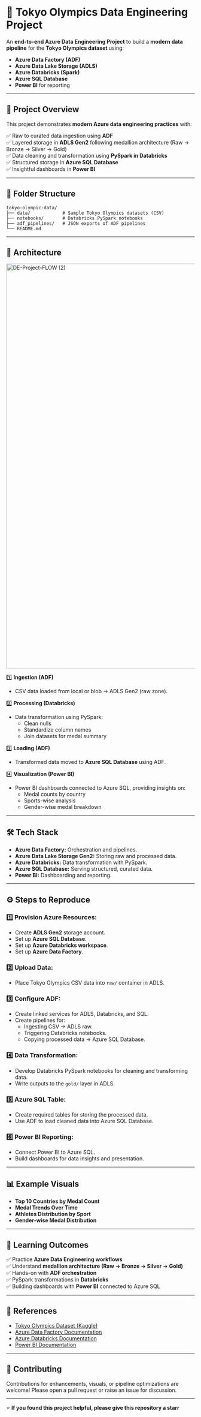 # 🥇 Tokyo Olympics Data Engineering Project

An **end-to-end Azure Data Engineering Project** to build a **modern data pipeline** for the **Tokyo Olympics dataset** using:

- **Azure Data Factory (ADF)**
- **Azure Data Lake Storage (ADLS)**
- **Azure Databricks (Spark)**
- **Azure SQL Database**
- **Power BI** for reporting
---

## 📌 Project Overview

This project demonstrates **modern Azure data engineering practices** with:

✅ Raw to curated data ingestion using **ADF**  
✅ Layered storage in **ADLS Gen2** following medallion architecture (Raw → Bronze → Silver → Gold)  
✅ Data cleaning and transformation using **PySpark in Databricks**  
✅ Structured storage in **Azure SQL Database**  
✅ Insightful dashboards in **Power BI**

---

## 📂 Folder Structure

```plaintext
tokyo-olympic-data/
├── data/            # Sample Tokyo Olympics datasets (CSV)
├── notebooks/       # Databricks PySpark notebooks
├── adf_pipelines/   # JSON exports of ADF pipelines
└── README.md

```

---

## 🚀 Architecture
<img width="1920" height="1080" alt="DE-Project-FLOW (2)" src="https://github.com/user-attachments/assets/462b35c4-1470-48d8-bbaf-5ddd5e23aea3" />



1️⃣ **Ingestion (ADF)**  
- CSV data loaded from local or blob → ADLS Gen2 (raw zone).

2️⃣ **Processing (Databricks)**  
- Data transformation using PySpark:
  - Clean nulls
  - Standardize column names
  - Join datasets for medal summary

3️⃣ **Loading (ADF)**  
- Transformed data moved to **Azure SQL Database** using ADF.

4️⃣ **Visualization (Power BI)**  
- Power BI dashboards connected to Azure SQL, providing insights on:
  - Medal counts by country
  - Sports-wise analysis
  - Gender-wise medal breakdown

---

## 🛠️ Tech Stack

- **Azure Data Factory:** Orchestration and pipelines.
- **Azure Data Lake Storage Gen2:** Storing raw and processed data.
- **Azure Databricks:** Data transformation with PySpark.
- **Azure SQL Database:** Serving structured, curated data.
- **Power BI:** Dashboarding and reporting.

---

## ⚙️ Steps to Reproduce

### 1️⃣ Provision Azure Resources:
- Create **ADLS Gen2** storage account.
- Set up **Azure SQL Database**.
- Set up **Azure Databricks workspace**.
- Set up **Azure Data Factory**.

### 2️⃣ Upload Data:
- Place Tokyo Olympics CSV data into `raw/` container in ADLS.

### 3️⃣ Configure ADF:
- Create linked services for ADLS, Databricks, and SQL.
- Create pipelines for:
  - Ingesting CSV → ADLS raw.
  - Triggering Databricks notebooks.
  - Copying processed data → Azure SQL Database.

### 4️⃣ Data Transformation:
- Develop Databricks PySpark notebooks for cleaning and transforming data.
- Write outputs to the `gold/` layer in ADLS.

### 5️⃣ Azure SQL Table:
- Create required tables for storing the processed data.
- Use ADF to load cleaned data into Azure SQL Database.

### 6️⃣ Power BI Reporting:
- Connect Power BI to Azure SQL.
- Build dashboards for data insights and presentation.

---

## 📊 Example Visuals

- **Top 10 Countries by Medal Count**
- **Medal Trends Over Time**
- **Athletes Distribution by Sport**
- **Gender-wise Medal Distribution**

---

## 🎯 Learning Outcomes

✅ Practice **Azure Data Engineering workflows**  
✅ Understand **medallion architecture (Raw → Bronze → Silver → Gold)**  
✅ Hands-on with **ADF orchestration**  
✅ PySpark transformations in **Databricks**  
✅ Building dashboards with **Power BI** connected to Azure SQL

---

## 📎 References

- [Tokyo Olympics Dataset (Kaggle)](https://www.kaggle.com/datasets/the-guardian/olympic-games)
- [Azure Data Factory Documentation](https://learn.microsoft.com/en-us/azure/data-factory/)
- [Azure Databricks Documentation](https://learn.microsoft.com/en-us/azure/databricks/)
- [Power BI Documentation](https://learn.microsoft.com/en-us/power-bi/)

---

## 🤝 Contributing

Contributions for enhancements, visuals, or pipeline optimizations are welcome! Please open a pull request or raise an issue for discussion.

---
⭐ **If you found this project helpful, please give this repository a starr**

